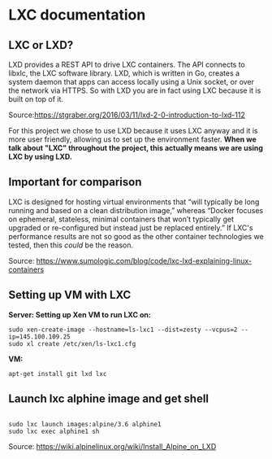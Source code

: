 # LXC documentation

## LXC or LXD?
LXD provides a REST API to drive LXC containers. The API connects to libxlc, the LXC software library. LXD, which is written in Go, creates a system daemon that apps can access locally using a Unix socket, or over the network via HTTPS. So with LXD you are in fact using LXC because it is built on top of it. 

Source:https://stgraber.org/2016/03/11/lxd-2-0-introduction-to-lxd-112

For this project we chose to use LXD because it uses LXC anyway and it is more user friendly, allowing us to set up the environment faster. **When we talk about "LXC" throughout the project, this actually means we are using LXC by using LXD.**

## Important for comparison
LXC is designed for hosting virtual environments that “will typically be long running and based on a clean distribution image,” whereas “Docker focuses on ephemeral, stateless, minimal containers that won’t typically get upgraded or re-configured but instead just be replaced entirely.” If LXC's performance results are not so good as the other container technologies we tested, then this *could* be the reason.

Source: https://www.sumologic.com/blog/code/lxc-lxd-explaining-linux-containers

## Setting up VM with LXC

**Server: Setting up Xen VM to run LXC on:**

```shell
sudo xen-create-image --hostname=ls-lxc1 --dist=zesty --vcpus=2 --ip=145.100.109.25
sudo xl create /etc/xen/ls-lxc1.cfg

```

**VM:**

```shell
apt-get install git lxd lxc

```

## Launch lxc alphine image and get shell

```shell

sudo lxc launch images:alpine/3.6 alphine1
sudo lxc exec alphine1 sh

```

Source: https://wiki.alpinelinux.org/wiki/Install_Alpine_on_LXD
